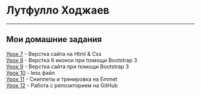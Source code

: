 # Лутфулло Ходжаев
---
## Мои домашние задания

[Урок 7](ltclaw.github.io/lesson_7/) - Верстка сайта на Html & Css  
[Урок 8](ltclaw.github.io/lesson_8/) - Верстка 6 иконок при помощи Bootstrap 3  
[Урок 9](ltclaw.github.io/lesson_9/) - Верстка сайта при помощи Bootstrap 3  
[Урок 10](ltclaw.github.io/Lesson_10/) - less файл  
[Урок 11](ltclaw.github.io/lesson_11/) - Сниппеты и тренировка на Emmet  
[Урок 12](ltclaw.github.io/lesson_12/) - Работа с репозиторием на GitHub  
